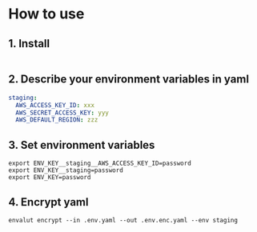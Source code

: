 # How to use
## 1. Install

```bash
```

## 2. Describe your environment variables in yaml

```yaml
staging:
  AWS_ACCESS_KEY_ID: xxx
  AWS_SECRET_ACCESS_KEY: yyy
  AWS_DEFAULT_REGION: zzz
```

## 3. Set environment variables


```shell
export ENV_KEY__staging__AWS_ACCESS_KEY_ID=password
export ENV_KEY__staging=password
export ENV_KEY=password
```


## 4. Encrypt yaml

```shell
envalut encrypt --in .env.yaml --out .env.enc.yaml --env staging
```
